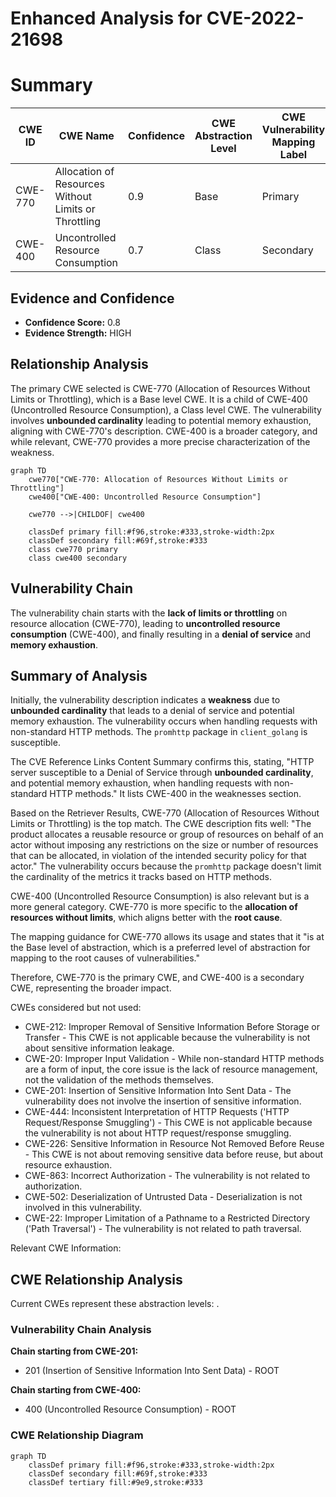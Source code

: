# Enhanced Analysis for CVE-2022-21698

# Summary
| CWE ID  | CWE Name                                                                           | Confidence | CWE Abstraction Level | CWE Vulnerability Mapping Label | CWE-Vulnerability Mapping Notes |
| ------- | ---------------------------------------------------------------------------------- | ---------- | --------------------- | ------------------------------- | --------------------------------- |
| CWE-770 | Allocation of Resources Without Limits or Throttling                                | 0.9        | Base                  | Primary                         | Allowed                           |
| CWE-400 | Uncontrolled Resource Consumption                                                 | 0.7        | Class                 | Secondary                       | Discouraged                       |

## Evidence and Confidence

*   **Confidence Score:** 0.8
*   **Evidence Strength:** HIGH

## Relationship Analysis
The primary CWE selected is CWE-770 (Allocation of Resources Without Limits or Throttling), which is a Base level CWE. It is a child of CWE-400 (Uncontrolled Resource Consumption), a Class level CWE. The vulnerability involves **unbounded cardinality** leading to potential memory exhaustion, aligning with CWE-770's description. CWE-400 is a broader category, and while relevant, CWE-770 provides a more precise characterization of the weakness.

```mermaid
graph TD
    cwe770["CWE-770: Allocation of Resources Without Limits or Throttling"]
    cwe400["CWE-400: Uncontrolled Resource Consumption"]

    cwe770 -->|CHILDOF| cwe400

    classDef primary fill:#f96,stroke:#333,stroke-width:2px
    classDef secondary fill:#69f,stroke:#333
    class cwe770 primary
    class cwe400 secondary
```

## Vulnerability Chain
The vulnerability chain starts with the **lack of limits or throttling** on resource allocation (CWE-770), leading to **uncontrolled resource consumption** (CWE-400), and finally resulting in a **denial of service** and **memory exhaustion**.

## Summary of Analysis
Initially, the vulnerability description indicates a **weakness** due to **unbounded cardinality** that leads to a denial of service and potential memory exhaustion. The vulnerability occurs when handling requests with non-standard HTTP methods. The `promhttp` package in `client_golang` is susceptible.

The CVE Reference Links Content Summary confirms this, stating, "HTTP server susceptible to a Denial of Service through **unbounded cardinality**, and potential memory exhaustion, when handling requests with non-standard HTTP methods." It lists CWE-400 in the weaknesses section.

Based on the Retriever Results, CWE-770 (Allocation of Resources Without Limits or Throttling) is the top match. The CWE description fits well: "The product allocates a reusable resource or group of resources on behalf of an actor without imposing any restrictions on the size or number of resources that can be allocated, in violation of the intended security policy for that actor." The vulnerability occurs because the `promhttp` package doesn't limit the cardinality of the metrics it tracks based on HTTP methods.

CWE-400 (Uncontrolled Resource Consumption) is also relevant but is a more general category. CWE-770 is more specific to the **allocation of resources without limits**, which aligns better with the **root cause**.

The mapping guidance for CWE-770 allows its usage and states that it "is at the Base level of abstraction, which is a preferred level of abstraction for mapping to the root causes of vulnerabilities."

Therefore, CWE-770 is the primary CWE, and CWE-400 is a secondary CWE, representing the broader impact.

CWEs considered but not used:

*   CWE-212: Improper Removal of Sensitive Information Before Storage or Transfer - This CWE is not applicable because the vulnerability is not about sensitive information leakage.
*   CWE-20: Improper Input Validation - While non-standard HTTP methods are a form of input, the core issue is the lack of resource management, not the validation of the methods themselves.
*   CWE-201: Insertion of Sensitive Information Into Sent Data - The vulnerability does not involve the insertion of sensitive information.
*   CWE-444: Inconsistent Interpretation of HTTP Requests ('HTTP Request/Response Smuggling') - This CWE is not applicable because the vulnerability is not about HTTP request/response smuggling.
*   CWE-226: Sensitive Information in Resource Not Removed Before Reuse - This CWE is not about removing sensitive data before reuse, but about resource exhaustion.
*   CWE-863: Incorrect Authorization - The vulnerability is not related to authorization.
*   CWE-502: Deserialization of Untrusted Data - Deserialization is not involved in this vulnerability.
*   CWE-22: Improper Limitation of a Pathname to a Restricted Directory ('Path Traversal') - The vulnerability is not related to path traversal.

Relevant CWE Information:


## CWE Relationship Analysis

Current CWEs represent these abstraction levels: .


### Vulnerability Chain Analysis

**Chain starting from CWE-201:**
- 201 (Insertion of Sensitive Information Into Sent Data) - ROOT


**Chain starting from CWE-400:**
- 400 (Uncontrolled Resource Consumption) - ROOT



### CWE Relationship Diagram

```mermaid
graph TD
    classDef primary fill:#f96,stroke:#333,stroke-width:2px
    classDef secondary fill:#69f,stroke:#333
    classDef tertiary fill:#9e9,stroke:#333
```